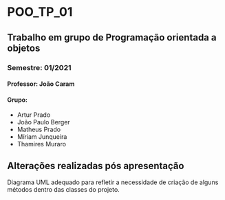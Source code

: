 # POO_TP_01
## Trabalho em grupo de Programação orientada a objetos
### Semestre: 01/2021
#### Professor: João Caram
#### Grupo:
* Artur Prado
* João Paulo Berger
* Matheus Prado
* Míriam Junqueira
* Thamires Muraro

## Alterações realizadas pós apresentação
Diagrama UML adequado para refletir a necessidade de criação de alguns métodos dentro das classes do projeto.


